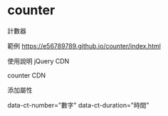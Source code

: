 # counter
計數器


範例
https://e56789789.github.io/counter/index.html

使用說明
jQuery CDN

<script src="https://ajax.googleapis.com/ajax/libs/jquery/3.4.1/jquery.min.js"></script>
counter CDN

<script src="https://e56789789.github.io/counter/counter.js"></script>

添加屬性

data-ct-number="數字"
data-ct-duration="時間"